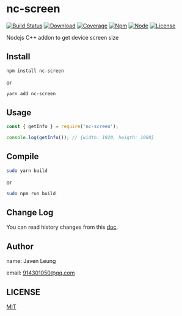 # nc-screen

[![Build Status](https://img.shields.io/badge/build-passing-brightgreen)]()
[![Download](https://img.shields.io/npm/dw/nc-screen)](https://www.npmjs.com/package/nc-screen)
[![Coverage](https://img.shields.io/badge/coverage-100%25-brightgreen)](https://github.com/avennn/nc-screen)
[![Npm](https://img.shields.io/npm/v/nc-screen)]()
[![Node](https://img.shields.io/node/v/nc-screen)](./package.json)
[![License](https://img.shields.io/npm/l/nc-screen)](./LICENSE)

Nodejs C++ addon to get device screen size

## Install

```sh
npm install nc-screen
```

or

```sh
yarn add nc-screen
```

## Usage

```js
const { getInfo } = require('nc-screen');

console.log(getInfo()); // {width: 1920, heigth: 1080}
```

## Compile

```sh
sudo yarn build
```

or

```sh
sudo npm run build
```

## Change Log

You can read history changes from this [doc](./CHANGELOG.md).

## Author

name: Javen Leung

email: 914301050@qq.com

## LICENSE

[MIT](./LICENSE)
